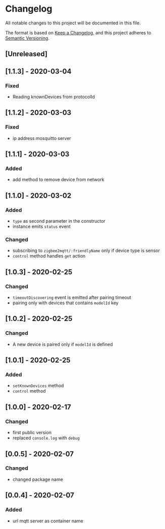 # Changelog
All notable changes to this project will be documented in this file.


The format is based on [Keep a Changelog](https://keepachangelog.com/en/1.0.0/),
and this project adheres to [Semantic Versioning](https://semver.org/spec/v2.0.0.html).

## [Unreleased]

## [1.1.3] - 2020-03-04
### Fixed
- Reading knownDevices from protocolId

## [1.1.2] - 2020-03-03
### Fixed
- ip address mosquitto server

## [1.1.1] - 2020-03-03
### Added
- add method to remove device from network

## [1.1.0] - 2020-03-02
### Added
- `type` as second parameter in the constructor 
- instance emits `status` event
### Changed
- subscribing to `zigbee2mqtt/:friendlyName` only if device type is sensor
- `control` method handles `get` action

## [1.0.3] - 2020-02-25
### Changed
- `timeoutDiscovering` event is emitted after pairing timeout
- pairing only with devices that contains `modelId` key

## [1.0.2] - 2020-02-25
### Changed
- A new device is paired only if `modelId` is defined

## [1.0.1] - 2020-02-25
### Added
- `setKnownDevices` method
- `control` method

## [1.0.0] - 2020-02-17
### Changed
- first public version
- replaced `console.log` with `debug`

## [0.0.5] - 2020-02-07
### Changed
- changed package name

## [0.0.4] - 2020-02-07
### Added
- url mqtt server as container name

